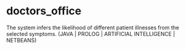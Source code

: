 # doctors_office
The system infers the likelihood of different patient illnesses from the selected symptoms. (JAVA | PROLOG | ARTIFICIAL INTELLIGENCE | NETBEANS)
